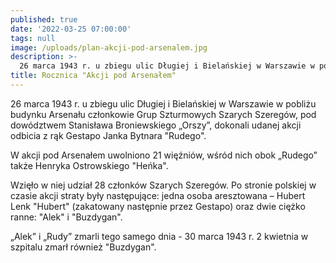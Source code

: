 ```yaml
---
published: true
date: '2022-03-25 07:00:00'
tags: null
image: /uploads/plan-akcji-pod-arsenalem.jpg
description: >-
  26 marca 1943 r. u zbiegu ulic Długiej i Bielańskiej w Warszawie w pobliżu budynku Arsenału członkowie Grup Szturmowych Szarych Szeregów, pod dowództwem Stanisława Broniewskiego „Orszy”, dokonali udanej akcji odbicia z rąk Gestapo Janka Bytnara "Rudego".
title: Rocznica "Akcji pod Arsenałem"
---
```


26 marca 1943 r. u zbiegu ulic Długiej i Bielańskiej w Warszawie w pobliżu budynku Arsenału członkowie Grup Szturmowych Szarych Szeregów, pod dowództwem Stanisława Broniewskiego „Orszy”, dokonali udanej akcji odbicia z rąk Gestapo Janka Bytnara "Rudego".

W akcji pod Arsenałem uwolniono 21 więźniów, wśród nich obok „Rudego” także Henryka Ostrowskiego "Heńka". 

Wzięło w niej udział 28 członków Szarych Szeregów. Po stronie polskiej w czasie akcji straty były następujące: jedna osoba aresztowana – Hubert Lenk "Hubert" (zakatowany następnie przez Gestapo) oraz dwie ciężko ranne: "Alek" i "Buzdygan".

„Alek” i „Rudy” zmarli tego samego dnia - 30 marca 1943 r. 2 kwietnia w szpitalu zmarł również "Buzdygan".
